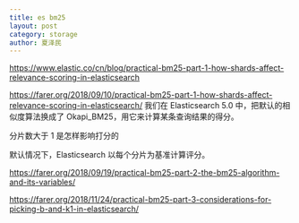 ```yaml
---
title: es bm25
layout: post
category: storage
author: 夏泽民
---
```

https://www.elastic.co/cn/blog/practical-bm25-part-1-how-shards-affect-relevance-scoring-in-elasticsearch

https://farer.org/2018/09/10/practical-bm25-part-1-how-shards-affect-relevance-scoring-in-elasticsearch/
我们在 Elasticsearch 5.0 中，把默认的相似度算法换成了 Okapi_BM25，用它来计算某条查询结果的得分。

分片数大于 1 是怎样影响打分的

默认情况下，Elasticsearch 以每个分片为基准计算评分。
<!-- more -->
https://farer.org/2018/09/19/practical-bm25-part-2-the-bm25-algorithm-and-its-variables/

https://farer.org/2018/11/24/practical-bm25-part-3-considerations-for-picking-b-and-k1-in-elasticsearch/

